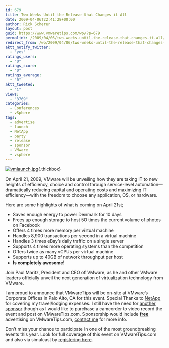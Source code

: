 ```yaml
---
id: 679
title: Two Weeks Until the Release that Changes it All
date: 2009-04-06T22:41:28+00:00
author: Rick Scherer
layout: post
guid: https://www.vmwaretips.com/wp/?p=679
permalink: /2009/04/06/two-weeks-until-the-release-that-changes-it-all/
redirect_from: /wp/2009/04/06/two-weeks-until-the-release-that-changes-it-all/
aktt_notify_twitter:
  - 'yes'
ratings_users:
  - "0"
ratings_score:
  - "0"
ratings_average:
  - "0"
aktt_tweeted:
  - "1"
views:
  - "3769"
categories:
  - Conferences
  - vSphere
tags:
  - advertise
  - launch
  - NetApp
  - party
  - release
  - sponsor
  - VMware
  - vsphere
---
```

[<img class="ngg-singlepic ngg-center" src="https://www.vmwaretips.com/wp/wp-content/gallery/misc/vmlaunch.jpg" alt="vmlaunch.jpg" />](https://www.vmwaretips.com/wp/wp-content/gallery/misc/vmlaunch.jpg){.thickbox}

On April 21, 2009, VMware will be unveiling how they are taking IT to new heights of efficiency, choice and control through service-level automation—dramatically reducing capital and operating costs and maximizing IT efficiency—with the freedom to choose any application, OS, or hardware.

Here are some highlights of what is coming on April 21st;

  * Saves enough energy to power Denmark for 10 days
  * Frees up enough storage to host 50 times the current volume of photos on Facebook
  * Offers 4 times more memory per virtual machine
  * Handles 8,900 transactions per second in a virtual machine
  * Handles 3 times eBay’s daily traffic on a single server
  * Supports 4 times more operating systems than the competition
  * Offers twice as many vCPUs per virtual machine
  * Supports up to 40GB of network throughput per host
  * **Is completely awesome!**
 

Join <span>Paul Maritz</span>, President and CEO of VMware, as he and other VMware leaders officially unveil the next generation of virtualization technology from VMware.

I am proud to announce that VMwareTips will be on-site at VMware&#8217;s Corporate Offices in Palo Alto, CA for this event. Special Thanks to <a href="http://www.netapp.com" target="_blank">NetApp </a>for covering my travel/lodging expenses. I still have the need for <a href="https://www.vmwaretips.com/wp/2009/04/01/vmware-launch-event-on-april-21st-sponsorship-opportunities-available/" target="_blank">another sponsor</a> though as I would like to purchase a camcorder to video record the event and post on VMwareTips.com. Sponsorship would include **<span style="text-decoration: underline;">free</span>** advertising on VMwareTips.com, <a href="https://www.vmwaretips.com/wp/contact/" target="_blank">contact me</a> for more info.

Don’t miss your chance to participate in one of the most groundbreaking events this year. Look for full coverage of this event on VMwareTips.com and also via simulcast by <a href="http://www.thomson-webcast.net/us/dispatching/?event_id=fac15ded614cefc0febbae341bec9c7c&portal_id=dd2b37882b0db9169ba0823a6e235f4e" target="_blank">registering here</a>.